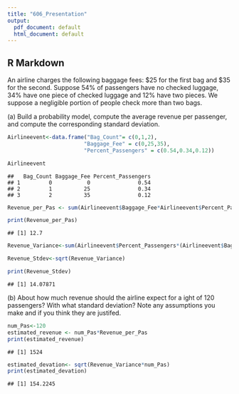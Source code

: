 ```yaml
---
title: "606_Presentation"
output:
  pdf_document: default
  html_document: default
---
```




## R Markdown

An airline charges the following baggage fees: $25 for the first bag and $35 for the
second. Suppose 54% of passengers have no checked luggage, 34% have one piece of checked luggage and
12% have two pieces. We suppose a negligible portion of people check more than two bags.

(a) Build a probability model, compute the average revenue per passenger, and compute the corresponding
standard deviation.




```r
Airlineevent<-data.frame("Bag_Count"= c(0,1,2),
                        "Baggage_Fee" = c(0,25,35), 
                        "Percent_Passengers" = c(0.54,0.34,0.12))

Airlineevent
```

```
##   Bag_Count Baggage_Fee Percent_Passengers
## 1         0           0               0.54
## 2         1          25               0.34
## 3         2          35               0.12
```





```r
Revenue_per_Pas <- sum(Airlineevent$Baggage_Fee*Airlineevent$Percent_Passengers)

print(Revenue_per_Pas)
```

```
## [1] 12.7
```







```r
Revenue_Variance<-sum(Airlineevent$Percent_Passengers*(Airlineevent$Baggage_Fee- Revenue_per_Pas)^2)

Revenue_Stdev<-sqrt(Revenue_Variance)

print(Revenue_Stdev)
```

```
## [1] 14.07871
```



(b) About how much revenue should the airline expect for a 
ight of 120 passengers? With what standard deviation? Note any assumptions you make and if you think they are justifed.




```r
num_Pas<-120
estimated_revenue <- num_Pas*Revenue_per_Pas
print(estimated_revenue)
```

```
## [1] 1524
```

```r
estimated_devation<- sqrt(Revenue_Variance*num_Pas)
print(estimated_devation)
```

```
## [1] 154.2245
```





